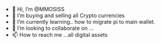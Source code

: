 - 👋 Hi, I’m @MMOSISS
- 👀 I’m buying and selling all Crypto currencies 
- 🌱 I’m currently learning.. how to migrate pi to main wallet.
- 💞️ I’m looking to collaborate on ...
- 📫 How to reach me ...all digital assets 

<!---
MMOSISS/MMOSISS is a ✨ special ✨ repository because its `README.md` (this file) appears on your GitHub profile.
You can click the Preview link to take a look at your changes.
--->
